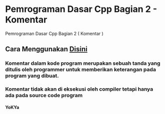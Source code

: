 # Pemrograman Dasar Cpp Bagian 2 - Komentar
 Pemrograman Dasar Cpp Bagian 2 ( Komentar )

## Cara Menggunakan [Disini](https://github.com/YoKYa/Pemrograman-Dasar-Cpp-Bagian-1)

### Komentar dalam kode program merupakan sebuah tanda yang ditulis oleh programmer untuk memberikan keterangan pada program yang dibuat.
### Komentar tidak akan di eksekusi oleh compiler tetapi hanya ada pada source code program

#### YoKYa
